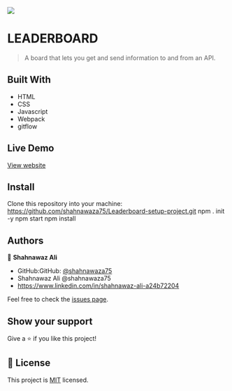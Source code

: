 ![](https://img.shields.io/badge/Microverse-blueviolet)

# LEADERBOARD

> A board that lets you get and send information to and from an API.

## Built With

- HTML
- CSS
- Javascript
- Webpack
- gitflow

## Live Demo

[View website](https://shahnawaza75.github.io/Leaderboard-setup-project/dist/)

## Install

Clone this repository into your machine:
https://github.com/shahnawaza75/Leaderboard-setup-project.git
npm . init -y
npm start
npm install

## Authors

👤 **Shahnawaz Ali**

- GitHub:GitHub: [@shahnawaza75](https://github.com/shahnawaza75)
- Shahnawaz Ali @shahnawaza75
- https://www.linkedin.com/in/shahnawaz-ali-a24b72204

Feel free to check the [issues page](../../issues/).

## Show your support

Give a ⭐️ if you like this project!

## 📝 License

This project is [MIT](./MIT.md) licensed.
